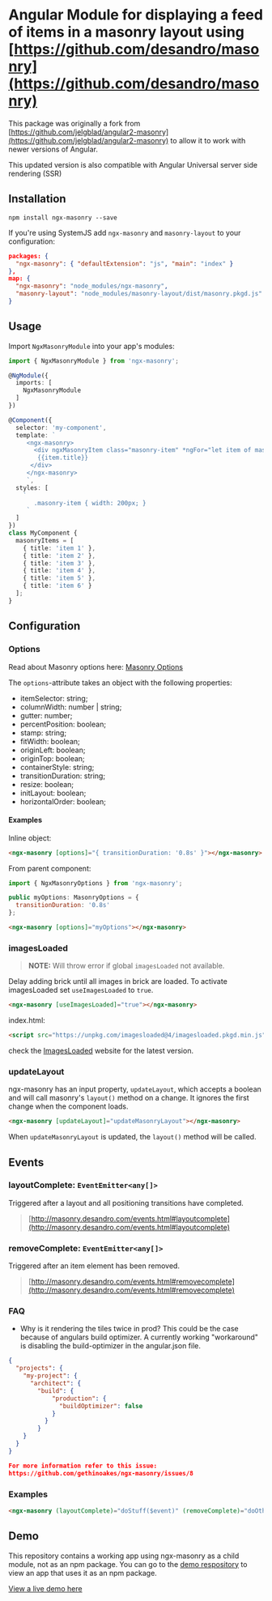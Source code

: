 # Angular Module for displaying a feed of items in a masonry layout using [https://github.com/desandro/masonry](https://github.com/desandro/masonry)

This package was originally a fork from [https://github.com/jelgblad/angular2-masonry](https://github.com/jelgblad/angular2-masonry) to allow it to work with newer versions of Angular.

This updated version is also compatible with Angular Universal server side rendering (SSR)


## Installation

`npm install ngx-masonry --save`

If you're using SystemJS add `ngx-masonry` and `masonry-layout` to your configuration:

```json
packages: {
  "ngx-masonry": { "defaultExtension": "js", "main": "index" }
},
map: {
  "ngx-masonry": "node_modules/ngx-masonry",
  "masonry-layout": "node_modules/masonry-layout/dist/masonry.pkgd.js"
}
```

## Usage

Import `NgxMasonryModule` into your app's modules:

```typescript
import { NgxMasonryModule } from 'ngx-masonry';

@NgModule({
  imports: [
    NgxMasonryModule
  ]
})
```

```typescript
@Component({
  selector: 'my-component',
  template: `
     <ngx-masonry>
       <div ngxMasonryItem class="masonry-item" *ngFor="let item of masonryItems">
        {{item.title}}
      </div>
     </ngx-masonry>
     `,
  styles: [
    `
       .masonry-item { width: 200px; }
     `
  ]
})
class MyComponent {
  masonryItems = [
    { title: 'item 1' },
    { title: 'item 2' },
    { title: 'item 3' },
    { title: 'item 4' },
    { title: 'item 5' },
    { title: 'item 6' }
  ];
}
```

## Configuration

### Options

Read about Masonry options here: [Masonry Options](http://masonry.desandro.com/options.html)

The `options`-attribute takes an object with the following properties:

* itemSelector: string;
* columnWidth: number | string;
* gutter: number;
* percentPosition: boolean;
* stamp: string;
* fitWidth: boolean;
* originLeft: boolean;
* originTop: boolean;
* containerStyle: string;
* transitionDuration: string;
* resize: boolean;
* initLayout: boolean;
* horizontalOrder: boolean;

#### Examples

Inline object:

```html
<ngx-masonry [options]="{ transitionDuration: '0.8s' }"></ngx-masonry>
```

From parent component:

```javascript
import { NgxMasonryOptions } from 'ngx-masonry';

public myOptions: MasonryOptions = {
  transitionDuration: '0.8s'
};
```

```html
<ngx-masonry [options]="myOptions"></ngx-masonry>
```

### imagesLoaded

> **NOTE:** Will throw error if global `imagesLoaded` not available.

Delay adding brick until all images in brick are loaded.
To activate imagesLoaded set `useImagesLoaded` to `true`.

```html
<ngx-masonry [useImagesLoaded]="true"></ngx-masonry>
```

index.html:

```html
<script src="https://unpkg.com/imagesloaded@4/imagesloaded.pkgd.min.js"></script>
```

check the [ImagesLoaded](https://imagesloaded.desandro.com/) website for the latest version.

### updateLayout

ngx-masonry has an input property, `updateLayout`, which accepts a boolean and will call masonry's `layout()` method on a change. It ignores the first change when the component loads.

```html
<ngx-masonry [updateLayout]="updateMasonryLayout"></ngx-masonry>
```

When `updateMasonryLayout` is updated, the `layout()` method will be called.

## Events

### layoutComplete: `EventEmitter<any[]>`

Triggered after a layout and all positioning transitions have completed.

> [http://masonry.desandro.com/events.html#layoutcomplete](http://masonry.desandro.com/events.html#layoutcomplete)

### removeComplete: `EventEmitter<any[]>`

Triggered after an item element has been removed.

> [http://masonry.desandro.com/events.html#removecomplete](http://masonry.desandro.com/events.html#removecomplete)

### FAQ
* Why is it rendering the tiles twice in prod?
This could be the case because of angulars build optimizer. A currently working "workaround" is disabling the build-optimizer in the angular.json file.
```json
{
  "projects": {
    "my-project": {
      "architect": {
        "build": {
            "production": {
              "buildOptimizer": false
            }
          }
        }
    }
  }
}

For more information refer to this issue:
https://github.com/gethinoakes/ngx-masonry/issues/8
```

### Examples

```html
<ngx-masonry (layoutComplete)="doStuff($event)" (removeComplete)="doOtherStuff($event)"></ngx-masonry>
```

## Demo

This repository contains a working app using ngx-masonry as a child module, not as an npm package. You can go to the [demo respository](https://github.com/gethinoakes/ngx-masonry-demo) to view an app that uses it as an npm package.

[View a live demo here](https://ngx-masonry-demo.herokuapp.com/)
